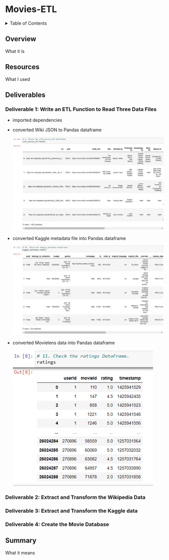 # Movies-ETL

<details><summary>Table of Contents</summary>
<p>

1. [Overview](https://github.com/catsdata/Pewlett-Hackard-Analysis#overview)
2. [Resources](https://github.com/catsdata/Pewlett-Hackard-Analysis#resources)
3. [Deliverables / Results](https://github.com/catsdata/Pewlett-Hackard-Analysis#results)
    - [Deliverable 1]()
    - [Deliverable 2]()
    - [Deliverable 3]()
    - [Deliverable 4]()
4. [Summary](https://github.com/catsdata/Pewlett-Hackard-Analysis#summary)

</p>
</details>

## Overview

What it is

## Resources

What I used

## Deliverables

### Deliverable 1: Write an ETL Function to Read Three Data Files

- imported dependencies
 
- converted Wiki JSON to Pandas dataframe

  ![wiki](https://github.com/catsdata/Movies-ETL/blob/main/Images/wiki_movies_df.PNG)
 
- converted Kaggle metadata file into Pandas dataframe

  ![kaggle](https://github.com/catsdata/Movies-ETL/blob/main/Images/kaggle_metadata_df.PNG)
 
- converted Movielens data into Pandas dataframe

  ![movielens](https://github.com/catsdata/Movies-ETL/blob/main/Images/ratings_df.PNG)


### Deliverable 2: Extract and Transform the Wikipedia Data

### Deliverable 3: Extract and Transform the Kaggle data

### Deliverable 4: Create the Movie Database

## Summary

What it means
